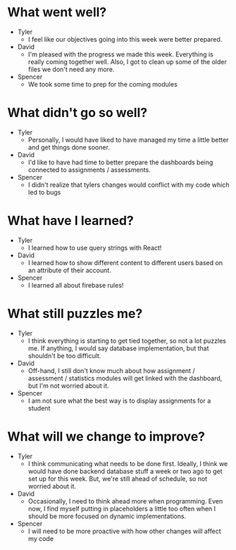 # What went well?   

* Tyler   
    * I feel like our objectives going into this week were better prepared.
* David   
    * I'm pleased with the progress we made this week. Everything is really coming together well. Also, I got to clean up some of the older files we don't need any more.
* Spencer   
    * We took some time to prep for the coming modules
    
# What didn't go so well?   

* Tyler    
    * Personally, I would have liked to have managed my time a little better and get things done sooner.
* David  
    * I'd like to have had time to better prepare the dashboards being connected to assignments / assessments.
* Spencer  
    * I didn't realize that tylers changes would conflict with my code which led to bugs

# What have I learned?   

* Tyler     
    * I learned how to use query strings with React!
* David   
    * I learned how to show different content to different users based on an attribute of their account.
* Spencer   
    * I learned all about firebase rules!

# What still puzzles me?   

* Tyler   
    * I think everything is starting to get tied together, so not a lot puzzles me.  If anything, I would say database implementation, but that shouldn't be too difficult.
* David   
    * Off-hand, I still don't know much about how assignment / assessment / statistics modules will get linked with the dashboard, but I'm not worried about it.
* Spencer   
    * I am not sure what the best way is to display assignments for a student

# What will we change to improve?   

* Tyler   
    * I think communicating what needs to be done first.  Ideally, I think we would have done backend database stuff a week or two ago to get set up for this week.  But, we're still ahead of schedule, so not worried about it.
* David   
    * Occasionally, I need to think ahead more when programming. Even now, I find myself putting in placeholders a little too often when I should be more focused on dynamic implementations.
* Spencer   
    * I will need to be more proactive with how other changes will affect my code
